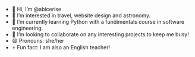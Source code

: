- 👋 Hi, I’m @abicerise
- 👀 I’m interested in travel, website design and astronomy.
- 🌱 I’m currently learning Python with a fundimentals course in software engineering.
- 💞️ I’m looking to collaborate on any interesting projects to keep me busy!
- 😄 Pronouns: she/her
- ⚡ Fun fact: I am also an English teacher!

<!---
abicerise/abicerise is a ✨ special ✨ repository because its `README.md` (this file) appears on your GitHub profile.
You can click the Preview link to take a look at your changes.
--->
